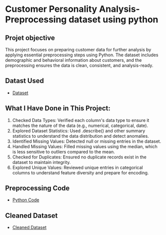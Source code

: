 # Customer Personality Analysis-Preprocessing dataset using python
## Projet objective
This project focuses on preparing customer data for further analysis by applying essential preprocessing steps using Python. The dataset includes demographic and behavioral information about customers, and the preprocessing ensures the data is clean, consistent, and analysis-ready.

## Datast Used
- <a href="https://github.com/Shifanaks/Customer-Personality-Analysis-Preprocessing--python/blob/main/Customer%20Personality%20Analysis.csv">Dataset</a>

## What I Have Done in This Project:
 1. Checked Data Types: Verified each column's data type to ensure it matches the nature of the data (e.g., numerical, categorical, date).
 2. Explored Dataset Statistics: Used .describe() and other summary statistics to understand the data distribution and detect anomalies.
 3. Identified Missing Values: Detected null or missing entries in the dataset.
 4. Handled Missing Values: Filled missing values using the median, which is less sensitive to outliers compared to the mean.
 5. Checked for Duplicates: Ensured no duplicate records exist in the dataset to maintain integrity.
 6. Explored Unique Values: Reviewed unique entries in categorical columns to understand feature diversity and prepare for encoding.

## Preprocessing Code
- <a href="https://github.com/Shifanaks/Customer-Personality-Analysis-Preprocessing--python/blob/main/Customer_Personality_Analysis.ipynb">Python Code</a>

## Cleaned Dataset
- <a href="https://github.com/Shifanaks/Customer-Personality-Analysis-Preprocessing--python/blob/main/preprocessed_dataset.csv">Cleaned Dataset</a>
